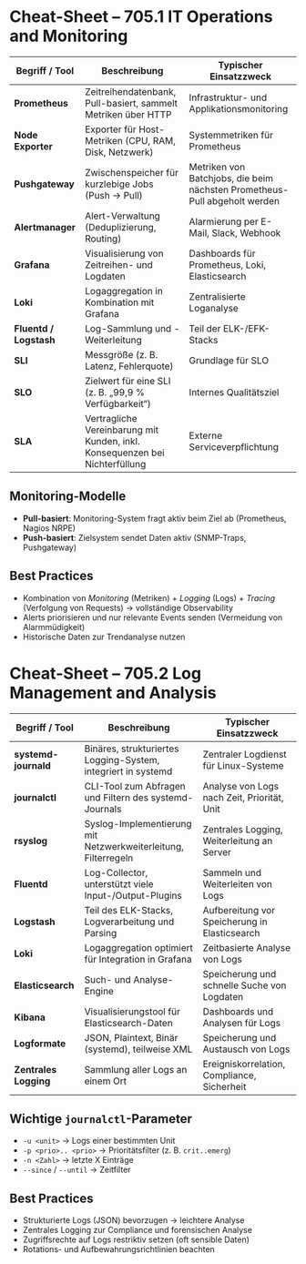 # Cheat-Sheet – 705.1 IT Operations and Monitoring

| Begriff / Tool           | Beschreibung | Typischer Einsatzzweck |
|--------------------------|--------------|------------------------|
| **Prometheus**           | Zeitreihendatenbank, Pull-basiert, sammelt Metriken über HTTP | Infrastruktur- und Applikationsmonitoring |
| **Node Exporter**        | Exporter für Host-Metriken (CPU, RAM, Disk, Netzwerk) | Systemmetriken für Prometheus |
| **Pushgateway**          | Zwischenspeicher für kurzlebige Jobs (Push → Pull) | Metriken von Batchjobs, die beim nächsten Prometheus-Pull abgeholt werden |
| **Alertmanager**         | Alert-Verwaltung (Deduplizierung, Routing) | Alarmierung per E-Mail, Slack, Webhook |
| **Grafana**              | Visualisierung von Zeitreihen- und Logdaten | Dashboards für Prometheus, Loki, Elasticsearch |
| **Loki**                 | Logaggregation in Kombination mit Grafana | Zentralisierte Loganalyse |
| **Fluentd / Logstash**   | Log-Sammlung und -Weiterleitung | Teil der ELK-/EFK-Stacks |
| **SLI**                  | Messgröße (z. B. Latenz, Fehlerquote) | Grundlage für SLO |
| **SLO**                  | Zielwert für eine SLI (z. B. „99,9 % Verfügbarkeit“) | Internes Qualitätsziel |
| **SLA**                  | Vertragliche Vereinbarung mit Kunden, inkl. Konsequenzen bei Nichterfüllung | Externe Serviceverpflichtung |

## Monitoring-Modelle
- **Pull-basiert**: Monitoring-System fragt aktiv beim Ziel ab (Prometheus, Nagios NRPE)  
- **Push-basiert**: Zielsystem sendet Daten aktiv (SNMP-Traps, Pushgateway)  

## Best Practices
- Kombination von *Monitoring* (Metriken) + *Logging* (Logs) + *Tracing* (Verfolgung von Requests) → vollständige Observability  
- Alerts priorisieren und nur relevante Events senden (Vermeidung von Alarmmüdigkeit)  
- Historische Daten zur Trendanalyse nutzen  

# Cheat-Sheet – 705.2 Log Management and Analysis

| Begriff / Tool        | Beschreibung | Typischer Einsatzzweck |
|-----------------------|--------------|------------------------|
| **systemd-journald**  | Binäres, strukturiertes Logging-System, integriert in systemd | Zentraler Logdienst für Linux-Systeme |
| **journalctl**        | CLI-Tool zum Abfragen und Filtern des systemd-Journals | Analyse von Logs nach Zeit, Priorität, Unit |
| **rsyslog**           | Syslog-Implementierung mit Netzwerkweiterleitung, Filterregeln | Zentrales Logging, Weiterleitung an Server |
| **Fluentd**           | Log-Collector, unterstützt viele Input-/Output-Plugins | Sammeln und Weiterleiten von Logs |
| **Logstash**          | Teil des ELK-Stacks, Logverarbeitung und Parsing | Aufbereitung vor Speicherung in Elasticsearch |
| **Loki**              | Logaggregation optimiert für Integration in Grafana | Zeitbasierte Analyse von Logs |
| **Elasticsearch**     | Such- und Analyse-Engine | Speicherung und schnelle Suche von Logdaten |
| **Kibana**            | Visualisierungstool für Elasticsearch-Daten | Dashboards und Analysen für Logs |
| **Logformate**        | JSON, Plaintext, Binär (systemd), teilweise XML | Speicherung und Austausch von Logs |
| **Zentrales Logging** | Sammlung aller Logs an einem Ort | Ereigniskorrelation, Compliance, Sicherheit |

## Wichtige `journalctl`-Parameter
- `-u <unit>` → Logs einer bestimmten Unit  
- `-p <prio>.. <prio>` → Prioritätsfilter (z. B. `crit..emerg`)  
- `-n <Zahl>` → letzte X Einträge  
- `--since` / `--until` → Zeitfilter  

## Best Practices
- Strukturierte Logs (JSON) bevorzugen → leichtere Analyse  
- Zentrales Logging zur Compliance und forensischen Analyse  
- Zugriffsrechte auf Logs restriktiv setzen (oft sensible Daten)  
- Rotations- und Aufbewahrungsrichtlinien beachten  
